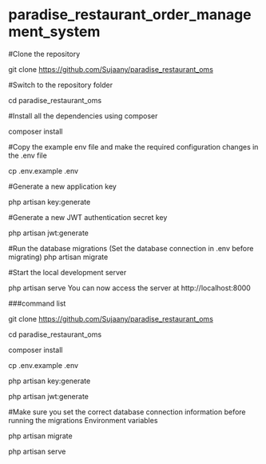 # paradise_restaurant_order_management_system

#Clone the repository

git clone https://github.com/Sujaany/paradise_restaurant_oms

#Switch to the repository folder

cd paradise_restaurant_oms

#Install all the dependencies using composer

composer install

#Copy the example env file and make the required configuration changes in the .env file

cp .env.example .env

#Generate a new application key

php artisan key:generate

#Generate a new JWT authentication secret key

php artisan jwt:generate

#Run the database migrations (Set the database connection in .env before migrating) php artisan migrate

#Start the local development server

php artisan serve You can now access the server at http://localhost:8000

###command list

git clone https://github.com/Sujaany/paradise_restaurant_oms

cd paradise_restaurant_oms

composer install

cp .env.example .env

php artisan key:generate

php artisan jwt:generate

#Make sure you set the correct database connection information before running the migrations Environment variables

php artisan migrate

php artisan serve
